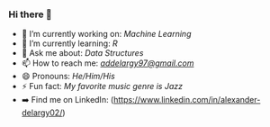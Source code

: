 ### Hi there 👋
- 🔭 I’m currently working on: *Machine Learning*
- 🌱 I’m currently learning: *R*
- 💬 Ask me about: *Data Structures*
- 📫 How to reach me: *addelargy97@gmail.com*
- 😄 Pronouns: *He/Him/His*
- ⚡ Fun fact: *My favorite music genre is Jazz*
- ➡️ Find me on LinkedIn: (https://www.linkedin.com/in/alexander-delargy02/)

